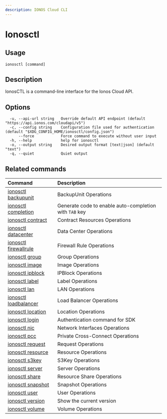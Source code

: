 ```yaml
---
description: IONOS Cloud CLI
---
```


# Ionosctl

## Usage

```text
ionosctl [command]
```

## Description

IonosCTL is a command-line interface for the Ionos Cloud API.

## Options

```text
  -u, --api-url string   Override default API endpoint (default "https://api.ionos.com/cloudapi/v5")
  -c, --config string    Configuration file used for authentication (default "$XDG_CONFIG_HOME/ionosctl/config.json")
      --force            Force command to execute without user input
  -h, --help             help for ionosctl
  -o, --output string    Desired output format [text|json] (default "text")
  -q, --quiet            Quiet output
```

## Related commands

| Command | Description |
| :--- | :--- |
| [ionosctl backupunit](backupunit/) | BackupUnit Operations |
| [ionosctl completion](completion/) | Generate code to enable auto-completion with `TAB` key |
| [ionosctl contract](contract/) | Contract Resources Operations |
| [ionosctl datacenter](datacenter/) | Data Center Operations |
| [ionosctl firewallrule](firewallrule/) | Firewall Rule Operations |
| [ionosctl group](group/) | Group Operations |
| [ionosctl image](image/) | Image Operations |
| [ionosctl ipblock](ipblock/) | IPBlock Operations |
| [ionosctl label](label/) | Label Operations |
| [ionosctl lan](lan/) | LAN Operations |
| [ionosctl loadbalancer](loadbalancer/) | Load Balancer Operations |
| [ionosctl location](location/) | Location Operations |
| [ionosctl login](login.md) | Authentication command for SDK |
| [ionosctl nic](nic/) | Network Interfaces Operations |
| [ionosctl pcc](pcc/) | Private Cross-Connect Operations |
| [ionosctl request](request/) | Request Operations |
| [ionosctl resource](resource/) | Resource Operations |
| [ionosctl s3key](s3key/) | S3Key Operations |
| [ionosctl server](server/) | Server Operations |
| [ionosctl share](share/) | Resource Share Operations |
| [ionosctl snapshot](snapshot/) | Snapshot Operations |
| [ionosctl user](user/) | User Operations |
| [ionosctl version](version.md) | Show the current version |
| [ionosctl volume](volume/) | Volume Operations |

